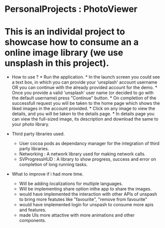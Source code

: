 # PersonalProjects : PhotoViewer

# This is an individal project to showcase how to consume an a online image library (we use unsplash in this project).

* How to use ?
      * Run the application.
      * In the launch screen you could see a text box, in which you can provide your 'unsplash' account username OR 
          you can continue with the already provided account for the demo.
      * Once you provide a valid 'unsplash' user name (or decided to go with the default username) press "Continue" button.
      * On completion of the successfull request you will be taken to the home page which shows the liked images 
        in the account provided.
      * Click on any image to view the details, and you will be taken to the details page.
      * In details page you can view the full-sized image, its description and download the same to your photo library.
      
* Third party libraries used.
    * User cocoa pods as dependancy manager for the integration of third party libraries.
    * Networking : A network library used for making network calls.
    * SVProgressHUD : A library to show progress, success and error on completion of long running tasks.
          
      
* What to improve if i had more time.
     * Will be adding localizations for multiple languages.
     * Will be implementing share option inthe app to share the images.
     * would have implemented the interaction with other APIs of unspash to bring more featutes like "favourite", 
          "remove from favourite"
     * would have implemented login for unspash to consume more apis and features.
     * made UIs more attactive with more animations and other components.
     
